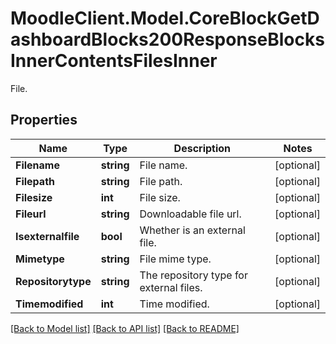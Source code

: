 # MoodleClient.Model.CoreBlockGetDashboardBlocks200ResponseBlocksInnerContentsFilesInner
File.

## Properties

Name | Type | Description | Notes
------------ | ------------- | ------------- | -------------
**Filename** | **string** | File name. | [optional] 
**Filepath** | **string** | File path. | [optional] 
**Filesize** | **int** | File size. | [optional] 
**Fileurl** | **string** | Downloadable file url. | [optional] 
**Isexternalfile** | **bool** | Whether is an external file. | [optional] 
**Mimetype** | **string** | File mime type. | [optional] 
**Repositorytype** | **string** | The repository type for external files. | [optional] 
**Timemodified** | **int** | Time modified. | [optional] 

[[Back to Model list]](../README.md#documentation-for-models) [[Back to API list]](../README.md#documentation-for-api-endpoints) [[Back to README]](../README.md)

